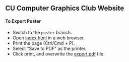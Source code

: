 ## CU Computer Graphics Club Website

#### To Export Poster
- Switch to the `poster` branch.
- Open [index.html](index.html) in a web browser.
- Print the page (Ctrl/Cmd + P).
- Select "Save to PDF" as the printer.
- Click print, and overwrite the [export.pdf](export.pdf) file.  
